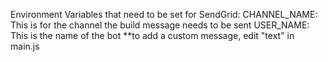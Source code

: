 Environment Variables that need to be set for SendGrid:
CHANNEL_NAME: This is for the channel the build message needs to be sent
USER_NAME: This is the name of the bot
**to add a custom message, edit "text" in main.js
